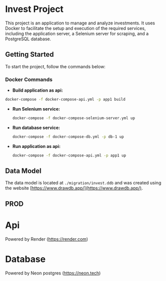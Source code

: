 
# Invest Project

This project is an application to manage and analyze investments. It uses Docker to facilitate the setup and execution of the required services, including the application server, a Selenium server for scraping, and a PostgreSQL database.

## Getting Started

To start the project, follow the commands below:

### Docker Commands

  - **Build application as api:**
  ```bash
  docker-compose -f docker-compose-api.yml -p app1 build
  ```

- **Run Selenium service:**
  ```bash
  docker-compose -f docker-compose-selenium-server.yml up
  ```

- **Run database service:**
  ```bash
  docker-compose -f docker-compose-db.yml -p db-1 up
  ```

- **Run application as api:**
  ```bash
  docker-compose -f docker-compose-api.yml -p app1 up
  ```

## Data Model

The data model is located at `./migration/invest.ddb` and was created using the website [https://www.drawdb.app/](https://www.drawdb.app/).

## PROD

# Api

Powered by Render (https://render.com)

# Database 

Powered by Neon postgres (https://neon.tech)

